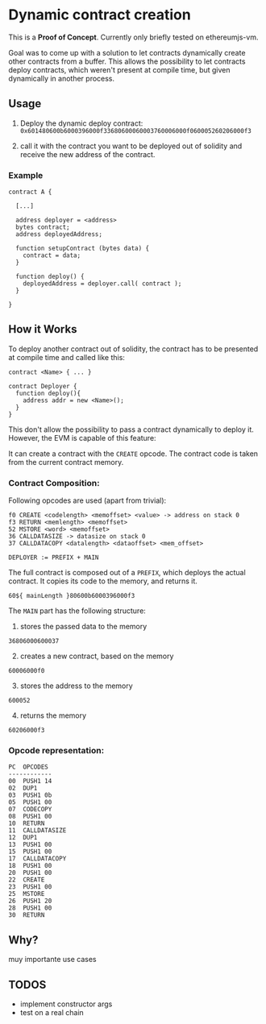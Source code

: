 # Dynamic contract creation

  This is a **Proof of Concept**. Currently only briefly tested on ethereumjs-vm.

  Goal was to come up with a solution to let contracts dynamically create other 
  contracts from a buffer.  This allows the possibility to let contracts deploy 
  contracts, which weren't present at compile time, but given dynamically in 
  another process.

## Usage

  1. Deploy the dynamic deploy contract: 
    `0x601480600b6000396000f33680600060003760006000f060005260206000f3`
    
  2. call it with the contract you want to be deployed out of solidity and 
    receive the new address of the contract.

### Example

```
contract A {

  [...]

  address deployer = <address>
  bytes contract;
  address deployedAddress;
  
  function setupContract (bytes data) {
    contract = data;
  }

  function deploy() {
    deployedAddress = deployer.call( contract );
  }

}
```

## How it Works
  
  To deploy another contract out of solidity, the contract has to be presented 
  at compile time and called like this:
  ```
  contract <Name> { ... }
  
  contract Deployer {
    function deploy(){
      address addr = new <Name>();
    }
  }
  ```
  
  This don't allow the possibility to pass a contract dynamically to deploy it.
  However, the EVM is capable of this feature: 
  
  It can create a contract with the `CREATE` opcode. The contract code is taken 
  from the current contract memory.
  
### Contract Composition:

  Following opcodes are used (apart from trivial):
```
f0 CREATE <codelength> <memoffset> <value> -> address on stack 0
f3 RETURN <memlength> <memoffset>
52 MSTORE <word> <memoffset>
36 CALLDATASIZE -> datasize on stack 0
37 CALLDATACOPY <datalength> <dataoffset> <mem_offset>
```

`DEPLOYER := PREFIX + MAIN`

The full contract is composed out of a `PREFIX`, which deploys the actual contract. It copies
its code to the memory, and returns it.

`60${ mainLength }80600b6000396000f3`

The `MAIN` part has the following structure:

1. stores the passed data to the memory

`36806000600037`

2. creates a new contract, based on the memory

`60006000f0`

3. stores the address to the memory

`600052`

4. returns the memory

`60206000f3`


### Opcode representation:

```
PC  OPCODES
------------
00  PUSH1 14
02  DUP1
03  PUSH1 0b
05  PUSH1 00
07  CODECOPY
08  PUSH1 00
10  RETURN
11  CALLDATASIZE
12  DUP1
13  PUSH1 00
15  PUSH1 00
17  CALLDATACOPY
18  PUSH1 00
20  PUSH1 00
22  CREATE
23  PUSH1 00
25  MSTORE
26  PUSH1 20
28  PUSH1 00
30  RETURN
```
  

## Why?

muy importante use cases

## TODOS

  * implement constructor args
  * test on a real chain
